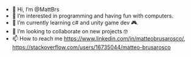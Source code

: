 - 👋 Hi, I’m @MattBrs
- 👀 I’m interested in programming and having fun with computers.
- 🌱 I’m currently learning c# and unity game dev :video_game:.
- 💞️ I’m looking to collaborate on new projects :nerd_face:
- 📫 How to reach me https://www.linkedin.com/in/matteobrusarosco/, https://stackoverflow.com/users/16735044/matteo-brusarosco
